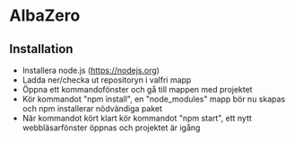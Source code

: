 # AlbaZero

## Installation
- Installera node.js (https://nodejs.org)
- Ladda ner/checka ut repositoryn i valfri mapp
- Öppna ett kommandofönster och gå till mappen med projektet
- Kör kommandot "npm install", en "node_modules" mapp bör nu skapas och npm installerar nödvändiga paket
- När kommandot kört klart kör kommandot "npm start", ett nytt webbläsarfönster öppnas och projektet är igång
